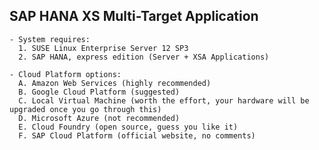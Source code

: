 SAP HANA XS Multi-Target Application
--------
    - System requires:
      1. SUSE Linux Enterprise Server 12 SP3
      2. SAP HANA, express edition (Server + XSA Applications)
    
    - Cloud Platform options:
      A. Amazon Web Services (highly recommended)
      B. Google Cloud Platform (suggested)
      C. Local Virtual Machine (worth the effort, your hardware will be upgraded once you go through this)
      D. Microsoft Azure (not recommended)
      E. Cloud Foundry (open source, guess you like it)
      F. SAP Cloud Platform (official website, no comments)

